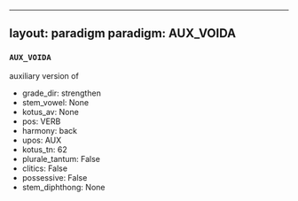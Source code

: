 
---
layout: paradigm
paradigm: AUX_VOIDA
---
### ` AUX_VOIDA `

auxiliary version of 
* grade_dir: strengthen
* stem_vowel: None
* kotus_av: None
* pos: VERB
* harmony: back
* upos: AUX
* kotus_tn: 62
* plurale_tantum: False
* clitics: False
* possessive: False
* stem_diphthong: None
